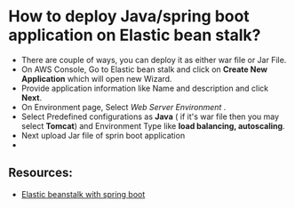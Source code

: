 # How to deploy Java/spring boot application on Elastic bean stalk?
  * There are couple of ways, you can deploy it as either war file or  Jar File.
  * On AWS Console, Go to Elastic bean stalk and click on **Create New Application** which will open new Wizard.
  * Provide application information like Name and description and click **Next**.
  * On Environment page, Select *Web Server Environment* .
  * Select Predefined configurations as **Java** ( if it's war file then you may select **Tomcat**) and Environment Type like **load balancing, autoscaling**.
  * Next upload Jar file of sprin boot application
  *  

## Resources:
  * [Elastic beanstalk with spring boot](https://aws.amazon.com/blogs/devops/deploying-a-spring-boot-application-on-aws-using-aws-elastic-beanstalk/)
